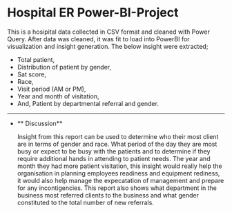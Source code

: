 # Hospital ER Power-BI-Project
This is a hosipital data collected in CSV format and cleaned with Power Query. After data was cleaned, it was fit to load into PowerBI for visualization and insight generation. The below insight were extracted;
- Total patient,
- Distribution of patient by gender,
- Sat score,
- Race,
- Visit period (AM or PM),
- Year and month of visitation,
- And, Patient by departmental referral and gender.



-------


- **  Discussion**

  Insight from this report can be used to determine who their most client are in terms of gender and race.
  What period of the day they are most busy or expect to be busy with the patients and to determine if they require additional hands in attending to patient needs.
  The year and month they had more patient visitation, this insight would really help the organisation in planning employees readiness and equipment rediness, it would also help manage the expecatation of management and prepare for any incontigencies.
  This report also shows what department in the business most referred clients to the business and what gender constituted to the total number of new referrals.
